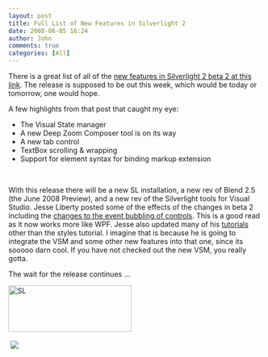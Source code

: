 ```yaml
---
layout: post
title: Full List of New Features in Silverlight 2
date: 2008-06-05 16:24
author: John
comments: true
categories: [All]
---
```

<p>There is a great list of all of the <a href="http://blogs.msdn.com/silverlight_sdk/archive/2008/06/04/what-s-new-in-silverlight-2-beta-2.aspx">new features in Silverlight 2 beta 2 at this link</a>. The release is supposed to be out this week, which would be today or tomorrow, one would hope.</p>  <p>A few highlights from that post that caught my eye:</p>  <ul>   <li>The Visual State manager </li>    <li>A new Deep Zoom Composer tool is on its way </li>    <li>A new tab control </li>    <li>TextBox scrolling &amp; wrapping </li>    <li>Support for element syntax for binding markup extension </li> </ul>  <p>&#160;</p>  <p>With this release there will be a new SL installation, a new rev of Blend 2.5 (the June 2008 Preview), and a new rev of the Silverlight tools for Visual Studio. Jesse Liberty posted some of the effects of the changes in beta 2 including the <a href="http://feeds.feedburner.com/~r/JesseLiberty-SilverlightGeek/~3/303971804/beta-2-event-bubbling.aspx">changes to the event bubbling of controls</a>. This is a good read as it now works more like WPF. Jesse also updated many of his <a href="http://silverlight.net/learn/tutorials.aspx">tutorials</a> other than the styles tutorial. I imagine that is because he is going to integrate the VSM and some other new features into that one, since its sooooo darn cool. If you have not checked out the new VSM, you really gotta.</p>  <p>The wait for the release continues …</p>  <p><a href="/wp-content/uploads/files/media/image/WindowsLiveWriter/FullListofNewFeaturesinSilverlight2_E14E/SL_2.png"><img title="SL" style="border-top-width: 0px; border-left-width: 0px; border-bottom-width: 0px; border-right-width: 0px" height="92" alt="SL" src="/wp-content/uploads/files/media/image/WindowsLiveWriter/FullListofNewFeaturesinSilverlight2_E14E/SL_thumb.png" width="244" border="0" /></a></p><div class="wlWriterHeaderFooter" style="text-align:left; margin:0px; padding:4px 4px 4px 4px;"><a href="http://www.dotnetkicks.com/kick/?url=/all/full-list-of-new-features-in-silverlight-2/"><img src="http://www.dotnetkicks.com/Services/Images/KickItImageGenerator.ashx?url=/all/full-list-of-new-features-in-silverlight-2/&amp;bgcolor=0080C0&amp;fgcolor=FFFFFF&amp;border=000000&amp;cbgcolor=D4E1ED&amp;cfgcolor=000000" border="0/"></a></div><div class="wlWriterHeaderFooter" style="text-align:left; margin:0px; padding:4px 4px 4px 4px;"><script type="text/javascript">var dzone_url = '/all/full-list-of-new-features-in-silverlight-2/';</script><script type="text/javascript">var dzone_title = 'Full List of New Features in Silverlight 2';</script><script type="text/javascript">var dzone_blurb = 'Full List of New Features in Silverlight 2';</script><script type="text/javascript">var dzone_style = '1';</script><script language="javascript" src="http://widgets.dzone.com/widgets/zoneit.js"></script> </div>

